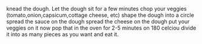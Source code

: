 knead the dough.
Let the dough sit for a few minutes
chop your veggies (tomato,onion,capsicum,cottage cheese, etc)
shape the dough into a circle
spread the sauce on the dough
spread the cheese on the dough
put your veggies on it
now pop that in the oven for 2-5 minutes on 180 celciou
divide it into as many pieces as you want and eat it.